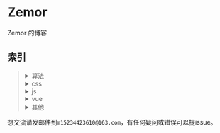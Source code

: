 # Zemor

Zemor 的博客

## 索引

<blockquote>
<details>
    <summary>算法</summary>
    <blockquote>
        <a href="算法/字符串转整数.md">字符串转整数</a>
	</blockquote>
    <blockquote>
        <a href="算法/求最长回文字符串.md">求最长回文字符串</a>
    </blockquote>
    <blockquote>
        <a href="算法/马拉车算法.md">马拉车算法</a>
    </blockquote>
    <blockquote>
        <a href="算法/指定n位数打印从0到n位最大数中间的值.md">指定n位数打印从0到n位最大数中间的值</a>
    </blockquote>
    <blockquote>
        <a href="算法/二叉树是否存在路径上数的和等于给定值.md">找二叉树是否存在路径，此路径上数的和等于给定值</a>
    </blockquote>
</details>
<details>
    <summary>css</summary>
    <blockquote>
        <a href="css/元素垂直居中的各种方法.md">元素垂直居中的各种方法</a>
    </blockquote>
</details>
<details>
    <summary>js</summary>
    <blockquote>
        <a href="js/浏览器Array改变原数组方法原理及实现.md">浏览器Array改变原数组方法原理及实现</a>
    </blockquote>
    <blockquote>
        <a href="js/JS预编译过程.md">JS预编译过程</a>
    </blockquote>
    <blockquote>
        <a href="js/js数据类型判断.md">js数据类型判断</a>
    </blockquote>
</details>
<details>
    <summary>vue</summary>
    <blockquote>
        <a href="vue/计算属性和methods的区别.md">计算属性和methods的区别</a>
    </blockquote>
</details>
<details>
    <summary>其他</summary>
    <blockquote>
        <a href="#">暂无</a>
    </blockquote>
</details>
</blockquote>
想交流请发邮件到<code>m15234423610@163.com</code>，有任何疑问或错误可以提issue。

